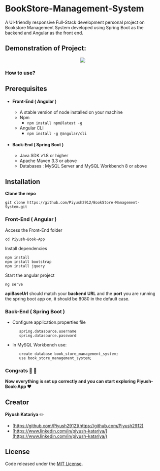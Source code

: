# BookStore-Management-System
A UI-friendly responsive Full-Stack development personal project on Bookstore Management System developed using Spring Boot as the backend and Angular as the front end.

## Demonstration of Project:
<p align="center" width="400" height="400">
  <img src="https://user-images.githubusercontent.com/47279598/211818300-f8e4dfd4-fa7d-4b34-8cc0-6467df1679fb.gif" />
</p>

### How to use?

## Prerequisites 
* #### Front-End ( Angular )
	* A stable version of node installed on your machine
	* Npm
		* `npm install npm@latest -g`
	* Angular CLI
		* `npm install -g @angular/cli`


* #### Back-End ( Spring Boot )
	* Java SDK v1.8 or higher 
	* Apache Maven 3.3 or above
	* Databases : MySQL Server and MySQL Workbench 8 or above
	
## Installation 

 **Clone the repo**

    git clone https://github.com/Piyush2912/BookStore-Management-System.git
	

### Front-End ( Angular )
Access the Front-End folder

    cd Piyush-Book-App 
  
  Install dependencies

    npm install
    npm install bootstrap
    npm install jquery

Start the angular project 

    ng serve 

**apiBaseUrl** should match your **backend URL** and the **port** you are running the spring boot app on, it should be 8080 in the default case.

### Back-End ( Spring Boot )

* Configure application.properties file
	
		 spring.datasource.username
		 spring.datasource.password
		 
		 
* In MySQL Workbench use:

		 create database book_store_management_system;
		 use book_store_management_system;

### Congrats 👏 🎉 
**Now everything is set up correctly and you can start exploring Piyush-Book-App ❤️** 

## Creator 

**Piyush Katariya** :pencil2:

* [https://github.com/Piyush2912](https://github.com/Piyush2912)
* [https://www.linkedin.com/in/piyush-katariya/](https://www.linkedin.com/in/piyush-katariya/)


## License

Code released under the  [ MIT License](https://github.com/Piyush2912/BookStore-Management-System/blob/main/LICENSE.txt).

